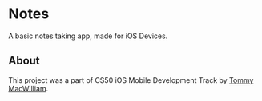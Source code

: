 # Notes
A basic notes taking app, made for iOS Devices.

## About

This project was a part of CS50 iOS Mobile Development Track by [Tommy MacWilliam](https://cs50.harvard.edu/x/2020/tracks/mobile/ios/).
